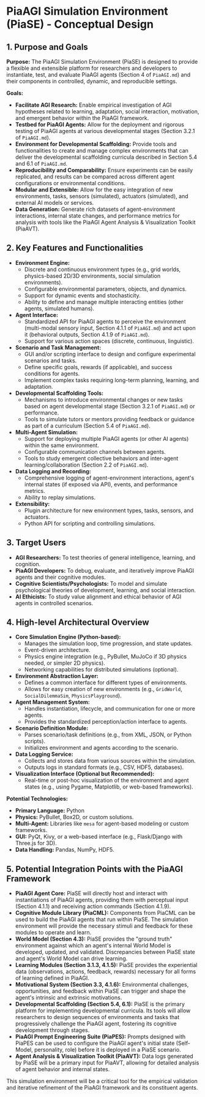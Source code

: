 # PiaAGI Simulation Environment (PiaSE) - Conceptual Design

## 1. Purpose and Goals

**Purpose:**
The PiaAGI Simulation Environment (PiaSE) is designed to provide a flexible and extensible platform for researchers and developers to instantiate, test, and evaluate PiaAGI agents (Section 4 of `PiaAGI.md`) and their components in controlled, dynamic, and reproducible settings.

**Goals:**
*   **Facilitate AGI Research:** Enable empirical investigation of AGI hypotheses related to learning, adaptation, social interaction, motivation, and emergent behavior within the PiaAGI framework.
*   **Testbed for PiaAGI Agents:** Allow for the deployment and rigorous testing of PiaAGI agents at various developmental stages (Section 3.2.1 of `PiaAGI.md`).
*   **Environment for Developmental Scaffolding:** Provide tools and functionalities to create and manage complex environments that can deliver the developmental scaffolding curricula described in Section 5.4 and 6.1 of `PiaAGI.md`.
*   **Reproducibility and Comparability:** Ensure experiments can be easily replicated, and results can be compared across different agent configurations or environmental conditions.
*   **Modular and Extensible:** Allow for the easy integration of new environments, tasks, sensors (simulated), actuators (simulated), and external AI models or services.
*   **Data Generation:** Generate rich datasets of agent-environment interactions, internal state changes, and performance metrics for analysis with tools like the PiaAGI Agent Analysis & Visualization Toolkit (PiaAVT).

## 2. Key Features and Functionalities

*   **Environment Engine:**
    *   Discrete and continuous environment types (e.g., grid worlds, physics-based 2D/3D environments, social simulation environments).
    *   Configurable environmental parameters, objects, and dynamics.
    *   Support for dynamic events and stochasticity.
    *   Ability to define and manage multiple interacting entities (other agents, simulated humans).
*   **Agent Interface:**
    *   Standardized API for PiaAGI agents to perceive the environment (multi-modal sensory input, Section 4.1.1 of `PiaAGI.md`) and act upon it (behavioral outputs, Section 4.1.9 of `PiaAGI.md`).
    *   Support for various action spaces (discrete, continuous, linguistic).
*   **Scenario and Task Management:**
    *   GUI and/or scripting interface to design and configure experimental scenarios and tasks.
    *   Define specific goals, rewards (if applicable), and success conditions for agents.
    *   Implement complex tasks requiring long-term planning, learning, and adaptation.
*   **Developmental Scaffolding Tools:**
    *   Mechanisms to introduce environmental changes or new tasks based on agent developmental stage (Section 3.2.1 of `PiaAGI.md`) or performance.
    *   Tools to simulate tutors or mentors providing feedback or guidance as part of a curriculum (Section 5.4 of `PiaAGI.md`).
*   **Multi-Agent Simulation:**
    *   Support for deploying multiple PiaAGI agents (or other AI agents) within the same environment.
    *   Configurable communication channels between agents.
    *   Tools to study emergent collective behaviors and inter-agent learning/collaboration (Section 2.2 of `PiaAGI.md`).
*   **Data Logging and Recording:**
    *   Comprehensive logging of agent-environment interactions, agent's internal states (if exposed via API), events, and performance metrics.
    *   Ability to replay simulations.
*   **Extensibility:**
    *   Plugin architecture for new environment types, tasks, sensors, and actuators.
    *   Python API for scripting and controlling simulations.

## 3. Target Users

*   **AGI Researchers:** To test theories of general intelligence, learning, and cognition.
*   **PiaAGI Developers:** To debug, evaluate, and iteratively improve PiaAGI agents and their cognitive modules.
*   **Cognitive Scientists/Psychologists:** To model and simulate psychological theories of development, learning, and social interaction.
*   **AI Ethicists:** To study value alignment and ethical behavior of AGI agents in controlled scenarios.

## 4. High-level Architectural Overview

*   **Core Simulation Engine (Python-based):**
    *   Manages the simulation loop, time progression, and state updates.
    *   Event-driven architecture.
    *   Physics engine integration (e.g., PyBullet, MuJoCo if 3D physics needed, or simpler 2D physics).
    *   Networking capabilities for distributed simulations (optional).
*   **Environment Abstraction Layer:**
    *   Defines a common interface for different types of environments.
    *   Allows for easy creation of new environments (e.g., `GridWorld`, `SocialDilemmaSim`, `PhysicsPlayground`).
*   **Agent Management System:**
    *   Handles instantiation, lifecycle, and communication for one or more agents.
    *   Provides the standardized perception/action interface to agents.
*   **Scenario Definition Module:**
    *   Parses scenario/task definitions (e.g., from XML, JSON, or Python scripts).
    *   Initializes environment and agents according to the scenario.
*   **Data Logging Service:**
    *   Collects and stores data from various sources within the simulation.
    *   Outputs logs in standard formats (e.g., CSV, HDF5, databases).
*   **Visualization Interface (Optional but Recommended):**
    *   Real-time or post-hoc visualization of the environment and agent states (e.g., using Pygame, Matplotlib, or web-based frameworks).

**Potential Technologies:**
*   **Primary Language:** Python
*   **Physics:** PyBullet, Box2D, or custom solutions.
*   **Multi-Agent:** Libraries like `mesa` for agent-based modeling or custom frameworks.
*   **GUI:** PyQt, Kivy, or a web-based interface (e.g., Flask/Django with Three.js for 3D).
*   **Data Handling:** Pandas, NumPy, HDF5.

## 5. Potential Integration Points with the PiaAGI Framework

*   **PiaAGI Agent Core:** PiaSE will directly host and interact with instantiations of PiaAGI agents, providing them with perceptual input (Section 4.1.1) and receiving action commands (Section 4.1.9).
*   **Cognitive Module Library (PiaCML):** Components from PiaCML can be used to build the PiaAGI agents that run within PiaSE. The simulation environment will provide the necessary stimuli and feedback for these modules to operate and learn.
*   **World Model (Section 4.3):** PiaSE provides the "ground truth" environment against which an agent's internal World Model is developed, updated, and validated. Discrepancies between PiaSE state and agent's World Model can drive learning.
*   **Learning Modules (Section 3.1.3, 4.1.5):** PiaSE provides the experiential data (observations, actions, feedback, rewards) necessary for all forms of learning defined in PiaAGI.
*   **Motivational System (Section 3.3, 4.1.6):** Environmental challenges, opportunities, and feedback within PiaSE can trigger and shape the agent's intrinsic and extrinsic motivations.
*   **Developmental Scaffolding (Section 5.4, 6.1):** PiaSE is the primary platform for implementing developmental curricula. Its tools will allow researchers to design sequences of environments and tasks that progressively challenge the PiaAGI agent, fostering its cognitive development through stages.
*   **PiaAGI Prompt Engineering Suite (PiaPES):** Prompts designed with PiaPES can be used to configure the PiaAGI agent's initial state (Self-Model, personality, role) before it is deployed in a PiaSE scenario.
*   **Agent Analysis & Visualization Toolkit (PiaAVT):** Data logs generated by PiaSE will be a primary input for PiaAVT, allowing for detailed analysis of agent behavior and internal states.

This simulation environment will be a critical tool for the empirical validation and iterative refinement of the PiaAGI framework and its constituent agents.
